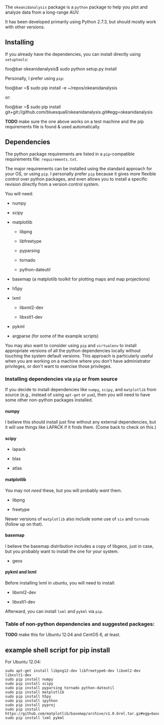 The `okeanidanalysis` package is a `python` package to help you plot and analyze data from a long-range AUV.

It has been developed primarily using Python 2.7.3, but should mostly work with other versions.

Installing
----------
If you already have the dependencies, you can install directly using `setuptools`:

foo@bar okeanidanalysis$ sudo python setup.py install

Personally, I prefer using `pip`:

foo@bar ~$ sudo pip install -e ~/repos/okeanidanalysis

or:

foo@bar ~$ sudo pip install git+git://github.com/bluesquall/okeanidanalysis.git#egg=okeanidanalysis

**TODO** make sure the one above works on a test machine and the pip requirements file is found & used automatically.

Dependencies
------------
The python package requirements are listed in a `pip`-compatible requirements file: `requirements.txt`.

The major requirements can be installed using the standard approach for your OS, or using `pip`. I personally prefer `pip` because it gives more flexible control over python packages, and even allows you to install a specific revision directly from a version control system.

You will need:

* numpy

* scipy

* matplotlib
  
  * libpng
  
  * libfreetype

  * pyparsing

  * tornado

  * python-dateutil

* basemap (a matplotlib toolkit for plotting maps and map projections)

* h5py

* lxml

  * libxml2-dev 
  
  * libxslt1-dev

* pykml

* argparse (for some of the example scripts)

You may also want to consider using `pip` and `virtualenv` to install appropriate versions of all the python dependencies locally without touching the system default versions. This approach is particularly useful when you are working on a machine where you don't have administrator privileges, or don't want to exercise those privileges.

### Installing dependencies via `pip` or from source

If you decide to install dependencies like `numpy`, `scipy`, and `matplotlib` from source (e.g., instead of using `apt-get` or `yum`), then you will need to have some other non-python packages installed.

#### numpy
I believe this should install just fine without any external dependencies, but it will use things like LAPACK if it finds them. (Come back to check on this.)

#### scipy

* lapack

* blas

* atlas

#### matplotlib

You may not _need_ these, but you will probably _want_ them.

* libpng

* freetype

Newer versions of `matplotlib` also include some use of `six` and `tornado` (follow up on that).

#### basemap

I believe the basemap distribution includes a copy of libgeos, just in case, but you probably want to install the one for your system.

* geos

#### pykml and lxml

Before installing lxml in ubuntu, you will need to install:

  * libxml2-dev 
  
  * libxslt1-dev

Afterward, you can install `lxml` and `pykml` via `pip`.

### Table of non-python dependencies and suggested packages:
**TODO** make this for Ubuntu 12.04 and CentOS 6, at least.

example shell script for pip install
------------------------------------
For Ubuntu 12.04:
```Shell
sudo apt-get install libpng12-dev libfreetype6-dev libxml2-dev libxslt1-dev
sudo pip install numpy
sudo pip install scipy
sudo pip install pyparsing tornado python-dateutil
sudo pip install matplotlib
sudo pip install h5py
sudo pip install ipython
sudo pip install pyproj
sudo pip install https://github.com/matplotlib/basemap/archive/v1.0.6rel.tar.gz#egg=basemap
sudo pip install lxml pykml
```
